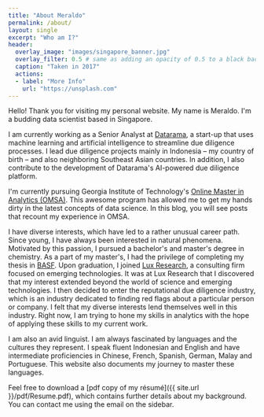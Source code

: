 ```yaml
---
title: "About Meraldo"
permalink: /about/
layout: single
excerpt: "Who am I?"
header:
  overlay_image: "images/singapore_banner.jpg"
  overlay_filter: 0.5 # same as adding an opacity of 0.5 to a black background
  caption: "Taken in 2017"
  actions:
  - label: "More Info"
    url: "https://unsplash.com"
---
```


Hello! Thank you for visiting my personal website. My name is Meraldo. I'm a budding data scientist based in Singapore.

I am currently working as a Senior Analyst at [Datarama](https://datarama.com), a start-up that uses machine learning and artificial intelligence to streamline due diligence processes. I lead due diligence projects mainly in Indonesia – my country of birth – and also neighboring Southeast Asian countries. In addition, I also contribute to the development of Datarama's AI-powered due diligence platform.

I'm currently pursuing Georgia Institute of Technology's [Online Master in Analytics (OMSA)](http://www.analytics.gatech.edu/). This awesome program has allowed me to get my hands dirty in the latest concepts of data science. In this blog, you will see posts that recount my experience in OMSA.

I have diverse interests, which have led to a rather unusual career path. Since young, I have always been interested in natural phenomena. Motivated by this passion, I pursued a bachelor's and master's degree in chemistry. As a part of my master's, I had the privilege of completing my thesis in [BASF](https://www.basf.com). Upon graduation, I joined [Lux Research](http://www.luxresearchinc.com/), a consulting firm focused on emerging technologies. It was at Lux Research that I discovered that my interest extended beyond the world of science and emerging technologies. I then decided to enter the reputational due diligence industry, which is an industry dedicated to finding red flags about a particular person or company. I felt that my diverse interests lend themselves well in this industry. Right now, I am trying to hone my skills in analytics with the hope of applying these skills to my current work.

I am also an avid linguist. I am always fascinated by languages and the cultures they represent. I speak fluent Indonesian and English and have intermediate proficiencies in Chinese, French, Spanish, German, Malay and Portuguese. This website also documents my journey to master these languages.

Feel free to download a [pdf copy of my résumé]({{ site.url }}/pdf/Resume.pdf), which contains further details about my background. You can contact me using the email on the sidebar.
